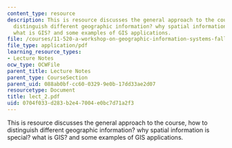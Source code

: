 ```yaml
---
content_type: resource
description: This is resource discusses the general approach to the course, how to
  distinguish different geographic information? why spatial information is special?
  what is GIS? and some examples of GIS applications.
file: /courses/11-520-a-workshop-on-geographic-information-systems-fall-2005/0704f033d283b2e47004e0bc7d71a2f3_lect_2.pdf
file_type: application/pdf
learning_resource_types:
- Lecture Notes
ocw_type: OCWFile
parent_title: Lecture Notes
parent_type: CourseSection
parent_uid: 088ab0bf-cc60-0329-9e0b-17dd33ae2d07
resourcetype: Document
title: lect_2.pdf
uid: 0704f033-d283-b2e4-7004-e0bc7d71a2f3
---
```

This is resource discusses the general approach to the course, how to distinguish different geographic information? why spatial information is special? what is GIS? and some examples of GIS applications.

